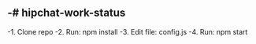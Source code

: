 -# hipchat-work-status
 -
 -1. Clone repo
 -2. Run: npm install
 -3. Edit file: config.js
 -4. Run: npm start